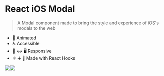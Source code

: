 # React iOS Modal

> A Modal component made to bring the style and experience of iOS's modals to the web

- 🥇 Animated
- ♿️ Accessible
- 📱 ↔️ 🖥 Responsive
- ⚛️ ➕ 🎣 Made with React Hooks

<div style="display: flex;">
  <img src="https://github.com/chet-w/react-ios-modal/blob/feature/readme_updates/public/mobile-demo.gif"/>
  <img src="https://github.com/chet-w/react-ios-modal/blob/feature/readme_updates/public/desktop-demo.gif"/>
</div>
